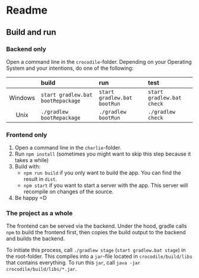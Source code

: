 # Readme

## Build and run

### Backend only

Open a command line in the `crocodile`-folder.
Depending on your Operating System and your intentions, do one of the following:

|         | build                             | run                         | test                      |
|:-------:|:----------------------------------|:----------------------------|:--------------------------|
| Windows | `start gradlew.bat bootRepackage` | `start gradlew.bat bootRun` | `start gradlew.bat check` |
| Unix    | `./gradlew bootRepackage`         | `./gradlew bootRun`         | `./gradlew check`         |

### Frontend only

1. Open a command line in the `charlie`-folder.
2. Run `npm install` (sometimes you might want to skip this step because it takes a while)
3. Build with:
    - `npm run build` if you only want to build the app. You can find the result in `dist`.
    - `npm start` if you want to start a server with the app. This server will recompile on changes of the source.
4. Be happy =D

### The project as a whole

The frontend can be served via the backend.
Under the hood, gradle calls `npm` to build the frontend first,
then copies the build output to the backend and builds the backend.

To initiate this process, call `./gradlew stage` (`start gradlew.bat stage`) in the root-folder.
This compiles into a `jar`-file located in `crocodile/build/libs` that contains everything.
To run this `jar`, call `java -jar crocodile/build/libs/*.jar`.

